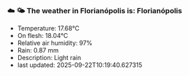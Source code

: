 ### ☁️ 🌤️  The weather in Florianópolis is: Florianópolis

- Temperature: 17.68°C
- On flesh: 18.04°C
- Relative air humidity: 97%
- Rain: 0.87 mm
- Description: Light rain
- last updated: 2025-09-22T10:19:40.627315
